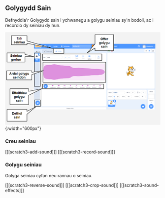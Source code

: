 ## Golygydd Sain

Defnyddia'r Golygydd sain i ychwanegu a golygu seiniau sy'n bodoli, ac i recordio dy seiniau dy hun.

![Sgrinlun anodedig o'r tab Sain.](images/Scratch-Sound-tab.png){:width="600px"}

### Creu seiniau

\[[[scratch3-add-sound]]\] \[[[scratch3-record-sound\]]]

### Golygu seiniau

Golyga seiniau cyfan neu rannau o seiniau.

\[[[scratch3-reverse-sound]]\] \[[[scratch3-crop-sound\]]] [[[scratch3-sound-effects]]]
